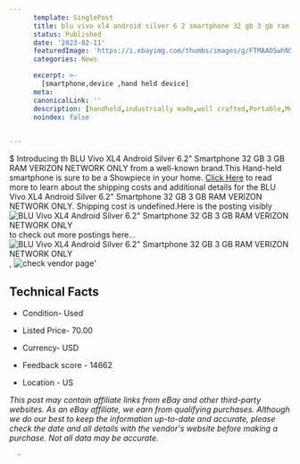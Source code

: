 ```yaml
---
      template: SinglePost
      title: blu vivo xl4 android silver 6 2 smartphone 32 gb 3 gb ram verizon network only
      status: Published
      date: '2023-02-11'
      featuredImage: 'https://i.ebayimg.com/thumbs/images/g/FTMAAOSwhN5j1CFn/s-l225.jpg'
      categories: News

      excerpt: >-
        [smartphone,device ,hand held device]
      meta:
      canonicalLink: ''
      description: [handheld,industrially made,well crafted,Portable,Mobile,Compact,Convenient,Lightweight,Maneuverable,Man-portable,Miniature,Carriable,Hand-held,Light,Holdable,Transportable,Mobile device,Pocket-sized,On-the-go,Wireless,Cordless,Compact size,Convenient size, smartphone,device ,hand held device]
      noindex: false
      

---
```

$
      Introducing th BLU Vivo XL4 Android Silver 6.2" Smartphone 32 GB 3 GB RAM VERIZON NETWORK ONLY from a well-known brand.This Hand-held smartphone is sure to be a Showpiece in your home. [Click Here](https://www.ebay.com/itm/295495356879?hash=item44cce551cf%3Ag%3AFTMAAOSwhN5j1CFn&mkevt=1&mkcid=1&mkrid=711-53200-19255-0&campid=%253CePNCampaignId%253E&customid=%253CreferenceId%253E&toolid=10049) to read more to learn about the shipping costs and additional details for the BLU Vivo XL4 Android Silver 6.2" Smartphone 32 GB 3 GB RAM VERIZON NETWORK ONLY. Shipping cost is undefined.Here is the posting visibly ![BLU Vivo XL4 Android Silver 6.2" Smartphone 32 GB 3 GB RAM VERIZON NETWORK ONLY](https://i.ebayimg.com/thumbs/images/g/FTMAAOSwhN5j1CFn/s-l225.jpg) to check out more postings here... ![BLU Vivo XL4 Android Silver 6.2" Smartphone 32 GB 3 GB RAM VERIZON NETWORK ONLY](https://i.ebayimg.com/images/g/FTMAAOSwhN5j1CFn/s-l1600.jpg), ![check vendor page](https://origin-galleryplus.ebayimg.com/ws/web/295495356879_2_0_1/225x225.jpg,https://origin-galleryplus.ebayimg.com/ws/web/295495356879_3_0_1/225x225.jpg,https://origin-galleryplus.ebayimg.com/ws/web/295495356879_4_0_1/225x225.jpg,https://origin-galleryplus.ebayimg.com/ws/web/295495356879_5_0_1/225x225.jpg,https://origin-galleryplus.ebayimg.com/ws/web/295495356879_6_0_1/225x225.jpg,https://origin-galleryplus.ebayimg.com/ws/web/295495356879_7_0_1/225x225.jpg,https://origin-galleryplus.ebayimg.com/ws/web/295495356879_8_0_1/225x225.jpg)'

      

 ## Technical Facts 



     
      

 - Condition- Used 


      

 - Listed Price- 70.00 


      

 - Currency- USD 


      

 - Feedback score - 14662 


      

 - Location - US 


      
      

 *_This post may contain affiliate links from eBay and other third-party websites. As an eBay affiliate, we earn from qualifying purchases. Although we do our best to keep the information up-to-date and accurate, please check the date and all details with the vendor's website before making a purchase. Not all data may be accurate._*




      -
